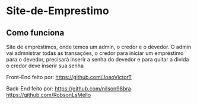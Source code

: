 # Site-de-Emprestimo

<h2>Como funciona</h2>

<p>Site de empréstimos, onde temos um admin, o credor e o devedor.
   O admin vai admnistrar todas as transações, o credor para iniciar um empréstimo para o devedor, precisará inserir a senha do devedor e para quitar a divida o credor      deve inserir sua senha
</p>


Front-End feito por: https://github.com/JoaoVictorT

Back-End feito por: https://github.com/nilson98bra
                    https://github.com/RobsonLsMello
